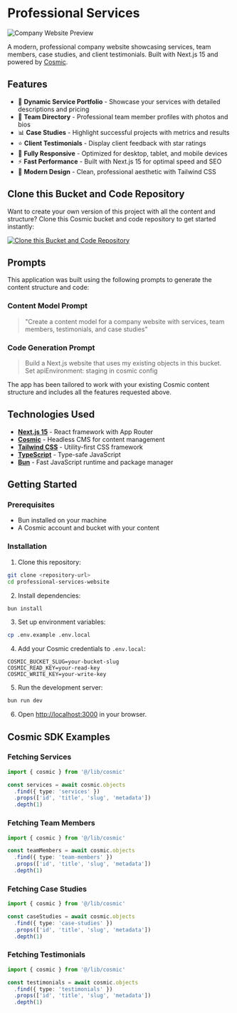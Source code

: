 # Professional Services

![Company Website Preview](https://imgix.cosmicjs.com/8d5400f0-64e0-11f0-a051-23c10f41277a-photo-1556742049-0cfed4f6a45d-1752957601453.jpg?w=1200&h=300&fit=crop&auto=format,compress)

A modern, professional company website showcasing services, team members, case studies, and client testimonials. Built with Next.js 15 and powered by [Cosmic](https://www.cosmicjs.com).

## Features

- 🎯 **Dynamic Service Portfolio** - Showcase your services with detailed descriptions and pricing
- 👥 **Team Directory** - Professional team member profiles with photos and bios
- 📊 **Case Studies** - Highlight successful projects with metrics and results
- ⭐ **Client Testimonials** - Display client feedback with star ratings
- 📱 **Fully Responsive** - Optimized for desktop, tablet, and mobile devices
- ⚡ **Fast Performance** - Built with Next.js 15 for optimal speed and SEO
- 🎨 **Modern Design** - Clean, professional aesthetic with Tailwind CSS

## Clone this Bucket and Code Repository

Want to create your own version of this project with all the content and structure? Clone this Cosmic bucket and code repository to get started instantly:

[![Clone this Bucket and Code Repository](https://img.shields.io/badge/Clone%20this%20Bucket-29abe2?style=for-the-badge&logo=cosmic&logoColor=white)](http://localhost:3040/projects/new?clone_bucket=687c020aace2d34c4e9597e6&clone_repository=687c0382ace2d34c4e959805)

## Prompts

This application was built using the following prompts to generate the content structure and code:

### Content Model Prompt

> "Create a content model for a company website with services, team members, testimonials, and case studies"

### Code Generation Prompt

> Build a Next.js website that uses my existing objects in this bucket. Set apiEnvironment: staging in cosmic config

The app has been tailored to work with your existing Cosmic content structure and includes all the features requested above.

## Technologies Used

- **[Next.js 15](https://nextjs.org/)** - React framework with App Router
- **[Cosmic](https://www.cosmicjs.com)** - Headless CMS for content management
- **[Tailwind CSS](https://tailwindcss.com/)** - Utility-first CSS framework
- **[TypeScript](https://www.typescriptlang.org/)** - Type-safe JavaScript
- **[Bun](https://bun.sh/)** - Fast JavaScript runtime and package manager

## Getting Started

### Prerequisites

- Bun installed on your machine
- A Cosmic account and bucket with your content

### Installation

1. Clone this repository:
```bash
git clone <repository-url>
cd professional-services-website
```

2. Install dependencies:
```bash
bun install
```

3. Set up environment variables:
```bash
cp .env.example .env.local
```

4. Add your Cosmic credentials to `.env.local`:
```env
COSMIC_BUCKET_SLUG=your-bucket-slug
COSMIC_READ_KEY=your-read-key
COSMIC_WRITE_KEY=your-write-key
```

5. Run the development server:
```bash
bun run dev
```

6. Open [http://localhost:3000](http://localhost:3000) in your browser.

## Cosmic SDK Examples

### Fetching Services
```typescript
import { cosmic } from '@/lib/cosmic'

const services = await cosmic.objects
  .find({ type: 'services' })
  .props(['id', 'title', 'slug', 'metadata'])
  .depth(1)
```

### Fetching Team Members
```typescript
import { cosmic } from '@/lib/cosmic'

const teamMembers = await cosmic.objects
  .find({ type: 'team-members' })
  .props(['id', 'title', 'slug', 'metadata'])
  .depth(1)
```

### Fetching Case Studies
```typescript
import { cosmic } from '@/lib/cosmic'

const caseStudies = await cosmic.objects
  .find({ type: 'case-studies' })
  .props(['id', 'title', 'slug', 'metadata'])
  .depth(1)
```

### Fetching Testimonials
```typescript
import { cosmic } from '@/lib/cosmic'

const testimonials = await cosmic.objects
  .find({ type: 'testimonials' })
  .props(['id', 'title', 'slug', 'metadata'])
  .depth(1)
```